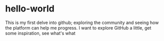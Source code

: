 # hello-world

This is my first delve into github; exploring the community and seeing how the platform can help me progress.
I want to explore GitHub a little, get some inspiration, see what's what
